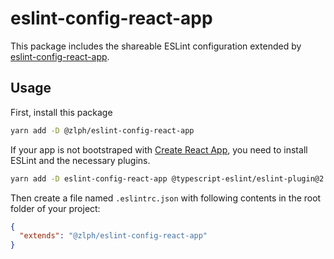 # eslint-config-react-app

This package includes the shareable ESLint configuration extended by [eslint-config-react-app](https://github.com/facebook/create-react-app/tree/master/packages/eslint-config-react-app).<br>

## Usage

First, install this package

```sh
yarn add -D @zlph/eslint-config-react-app
```

If your app is not bootstraped with [Create React App](https://github.com/facebook/create-react-app), you need to install ESLint and the necessary plugins.

```sh
yarn add -D eslint-config-react-app @typescript-eslint/eslint-plugin@2.x @typescript-eslint/parser@2.x babel-eslint@10.x eslint@6.x eslint-plugin-flowtype@4.x eslint-plugin-import@2.x eslint-plugin-jsx-a11y@6.x eslint-plugin-react@7.x eslint-plugin-react-hooks@2.x
```

Then create a file named `.eslintrc.json` with following contents in the root folder of your project:

```json
{
  "extends": "@zlph/eslint-config-react-app"
}
```
